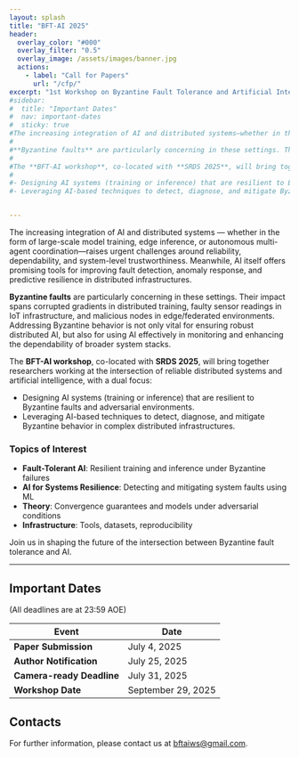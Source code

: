```yaml
---
layout: splash
title: "BFT-AI 2025"
header:
  overlay_color: "#000"
  overlay_filter: "0.5"
  overlay_image: /assets/images/banner.jpg
  actions:
    - label: "Call for Papers"
      url: "/cfp/"
excerpt: "1st Workshop on Byzantine Fault Tolerance and Artificial Intelligence Systems"
#sidebar:
#  title: "Important Dates"
#  nav: important-dates
#  sticky: true
#The increasing integration of AI and distributed systems—whether in the form of large-scale model training, edge inference, or autonomous multi-agent coordination—raises urgent challenges around reliability, dependability, and system-level trustworthiness. Meanwhile, AI itself offers promising tools for improving fault detection, anomaly response, and predictive resilience in distributed infrastructures.
#
#**Byzantine faults** are particularly concerning in these settings. Their impact spans corrupted gradients in distributed training, faulty sensor readings in IoT infrastructure, and malicious nodes in edge/federated environments. Addressing Byzantine behavior is not only vital for ensuring robust distributed AI, but also for using AI effectively in monitoring and enhancing the dependability of broader system stacks.
#
#The **BFT-AI workshop**, co-located with **SRDS 2025**, will bring together researchers working at the intersection of reliable distributed systems and artificial intelligence, with a dual focus:
#
#- Designing AI systems (training or inference) that are resilient to Byzantine faults and adversarial environments.
#- Leveraging AI-based techniques to detect, diagnose, and mitigate Byzantine behavior in complex distributed infrastructures.


---
```


The increasing integration of AI and distributed systems — whether in the form of large-scale model training, edge inference, or autonomous multi-agent coordination—raises urgent challenges around reliability, dependability, and system-level trustworthiness. Meanwhile, AI itself offers promising tools for improving fault detection, anomaly response, and predictive resilience in distributed infrastructures.

**Byzantine faults** are particularly concerning in these settings. Their impact spans corrupted gradients in distributed training, faulty sensor readings in IoT infrastructure, and malicious nodes in edge/federated environments. Addressing Byzantine behavior is not only vital for ensuring robust distributed AI, but also for using AI effectively in monitoring and enhancing the dependability of broader system stacks.

The **BFT-AI workshop**, co-located with **SRDS 2025**, will bring together researchers working at the intersection of reliable distributed systems and artificial intelligence, with a dual focus:

- Designing AI systems (training or inference) that are resilient to Byzantine faults and adversarial environments.
- Leveraging AI-based techniques to detect, diagnose, and mitigate Byzantine behavior in complex distributed infrastructures.


### Topics of Interest

- **Fault-Tolerant AI**: Resilient training and inference under Byzantine failures
- **AI for Systems Resilience**: Detecting and mitigating system faults using ML
- **Theory**: Convergence guarantees and models under adversarial conditions
- **Infrastructure**: Tools, datasets, reproducibility

Join us in shaping the future of the intersection between Byzantine fault tolerance and AI. 


---

## Important Dates

 (All deadlines are at 23:59 AOE)

| Event                   | Date            |
|-------------------------|-----------------|
| **Paper Submission**    | July 4, 2025    |
| **Author Notification** | July 25, 2025   |
| **Camera-ready Deadline** | July 31, 2025 |
| **Workshop Date**       | September 29, 2025 |

## Contacts

For further information, please contact us at [bftaiws@gmail.com](mailto:bftaiws@gmail.com).

